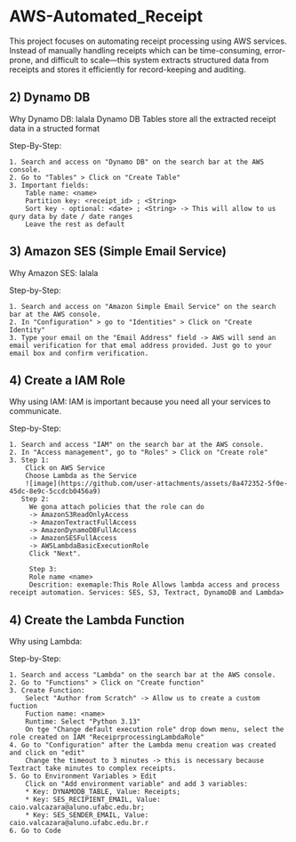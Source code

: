 # AWS-Automated_Receipt
This project focuses on automating receipt processing using AWS services. Instead of manually handling receipts which can be time-consuming, error-prone, and difficult to scale—this system extracts structured data from receipts and stores it efficiently for record-keeping and auditing.


## 2) Dynamo DB

  Why Dynamo DB: lalala Dynamo DB Tables store all the extracted receipt data in a structed format

  Step-By-Step:
    
    1. Search and access on "Dynamo DB" on the search bar at the AWS console.
    2. Go to "Tables" > Click on "Create Table"
    3. Important fields:
        Table name: <name>
        Partition key: <receipt_id> ; <String>
        Sort key - optional: <date> ; <String> -> This will allow to us qury data by date / date ranges
        Leave the rest as default
  
## 3) Amazon SES (Simple Email Service) 

  Why Amazon SES: lalala

  Step-by-Step:

    1. Search and access on "Amazon Simple Email Service" on the search bar at the AWS console.
    2. In "Configuration" > go to "Identities" > Click on "Create Identity"
    3. Type your email on the "Email Address" field -> AWS will send an email verification for that emal address provided. Just go to your email box and confirm verification.

## 4) Create a IAM Role

  Why using IAM: IAM is important because you need all your services to communicate.

  Step-by-Step:

    1. Search and access "IAM" on the search bar at the AWS console.
    2. In "Access management", go to "Roles" > Click on "Create role"
    3. Step 1:
        Click on AWS Service
        Choose Lambda as the Service
        ![image](https://github.com/user-attachments/assets/8a472352-5f0e-45dc-8e9c-5ccdcb0456a9)
       Step 2:
         We gona attach policies that the role can do
         -> AmazonS3ReadOnlyAccess
         -> AmazonTextractFullAccess
         -> AmazonDynamoDBFullAccess
         -> AmazonSESFullAccess
         -> AWSLambdaBasicExecutionRole
         Click "Next".
         
         Step 3:
         Role name <name>
         Descrition: exemaple:This Role Allows lambda access and process receipt automation. Services: SES, S3, Textract, DynamoDB and Lambda>

## 4) Create the Lambda Function

  Why using Lambda:

  Step-by-Step:

    1. Search and access "Lambda" on the search bar at the AWS console.
    2. Go to "Functions" > Click on "Create function"
    3. Create Function:
        Select "Author from Scratch" -> Allow us to create a custom fuction
        Fuction name: <name>
        Runtime: Select "Python 3.13"
        On tge "Change default execution role" drop down menu, select the role created on IAM "ReceiprprocessingLambdaRole"
    4. Go to "Configuration" after the Lambda menu creation was created and click on "edit"
        Change the timeout to 3 minutes -> this is necessary because Textract take minutes to complex receipts.
    5. Go to Environment Variables > Edit
        Click on "Add environment variable" and add 3 variables:
        * Key: DYNAMODB_TABLE, Value: Receipts;
        * Key: SES_RECIPIENT_EMAIL, Value: caio.valcazara@aluno.ufabc.edu.br;
        * Key: SES_SENDER_EMAIL, Value: caio.valcazara@aluno.ufabc.edu.br.r
    6. Go to Code














    
